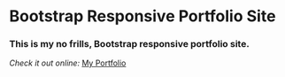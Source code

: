 <h1>Bootstrap Responsive Portfolio Site</h1>

<h3>This is my no frills, Bootstrap responsive portfolio site.</h3>

<em>Check it out online:</em>
<a href="https://tcote19.github.io/Portfolio/" target="_blank">My Portfolio</a>
